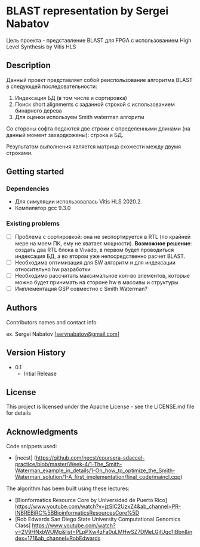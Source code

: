 # BLAST representation by Sergei Nabatov

Цель проекта - представление BLAST для FPGA с использованием High Level Synthesis by Vitis HLS

## Description

Данный проект представляет собой реиспользование алгоритма BLAST в следующей последовательности:

1) Индексация БД (в том числе и сортировка)
2) Поиск short alignments с заданной строкой с использованием бинарного дерева
3) Для оценки используем Smith waterman алгоритм

Со стороны софта подаются две строки с определенными длинами (на данный момент захардкожены): строка и БД. 

Результатом выполнения является матрица схожести между двумя строками.

## Getting started

### Dependencies

* Для симуляции использовалась Vitis HLS 2020.2.
* Компилятор gcc 9.3.0

### Existing problems

- [ ] Проблема с сортировкой: она не экспортируется в RTL (по крайней мере на моем ПК, ему не хватает мощности). **Возможное решение**: создать два RTL блока в Vivado, в первом будет проводиться индексация БД, а во втором уже непосредственно расчет BLAST. 
- [ ] Необходима оптимизация для SW алгоритм и для индексации относительно hw разработки
- [ ] Необходимо рассчитать максимальное кол-во элементов, которые можно будет принимать на стороне hw в массивы и структуры
- [ ] Имплементация GSP совместно с Smith Waterman?

## Authors

Contributors names and contact info

ex. Sergei Nabatov [serynabatov@gmail.com]

## Version History

* 0.1 
    * Intial Release

## License 

This project is licensed under the Apache License - see the LICENSE.md file for details

## Acknowledgments

Code snippets used:
* [necst] (https://github.com/necst/coursera-sdaccel-practice/blob/master/Week-4/1-The_Smith-Waterman_example_in_details/1-On_how_to_optimize_the_Smith-Waterman_solution/1-A_first_implementation/final_code/maincl.cpp)

The algorithm has been built using these lectures:
* [Bionformatics Resource Core by Universidad de Puerto Rico] https://www.youtube.com/watch?v=jzSIC2UzxZ4&ab_channel=PR-INBREBiRC%5BBioinformaticsResourcesCore%5D
* [Rob Edwards San Diego State University Computational Genomics Class] https://www.youtube.com/watch?v=2V9HNxbWUMg&list=PLpPXw4zFa0uLMHwSZ7DMeLGjIUgo1IBbn&index=171&ab_channel=RobEdwards
